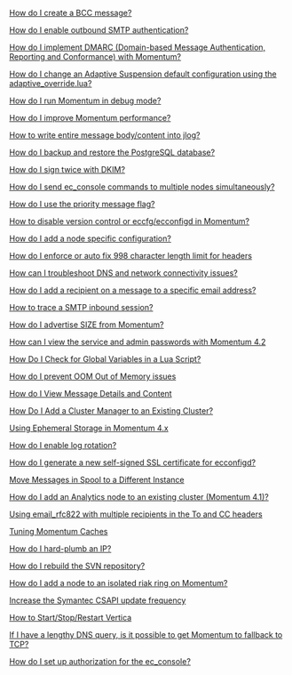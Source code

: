[How do I create a BCC message?](./bcc.md)

[How do I enable outbound SMTP authentication?](./how-do-i-enable-outbound-smtp-authentication.md)

[How do I implement DMARC (Domain-based Message Authentication, Reporting and Conformance) with Momentum?](./HowDoIImplementDMARCMomentum.md)

[How do I change an Adaptive Suspension default configuration using the adaptive_override.lua?](./HowDoIchangeanAdaptiveSuspensiondefaultconfigurationusingtheadaptive_override.md)

[How do I run Momentum in debug mode?](./enable-debug.md)

[How do I improve Momentum performance?](./HowDoIImproveMomentumPerformance.md)

[How to write entire message body/content into jlog?](./write-bodycontent-jlog.md)

[How do I backup and restore the PostgreSQL database?](./backup-postgres.md)

[How do I sign twice with DKIM?](./sign-twice-DKIM.md)

[How do I send ec_console commands to multiple nodes simultaneously?](./cluster_commands.md)

[How do I use the priority message flag?](./priority-message-flag.md)

[How to disable version control or eccfg/ecconfigd in Momentum?](./disable_versioncontrol.md)

[How do I add a node specific configuration?](./node-specific-configuration.md)

[How do I enforce or auto fix 998 character length limit for headers](./enforce-998-character-limit.md)

[How can I troubleshoot DNS and network connectivity issues?](./troubleshoot-dns-network-connectivity.md)

[How do I add a recipient on a message to a specific email address?](./add-recipient-specific-email.md)

[How to trace a SMTP inbound session?](how-to-trace-a-smtp-inbound-session.md)

[How do I advertise SIZE from Momentum?](how-do-I-advertise-size-from-momentum.md)

[How can I view the service and admin passwords with Momentum 4.2](how-can-i-view-the-service-admin-passwords-momo-4.2.md)

[How Do I Check for Global Variables in a Lua Script?](how-do-i-check-for-global-variables-in-a-lua-script)

[How do I prevent OOM Out of Memory issues](./how-do-i-prevent-oom-out-of-memory-issues.md)

[How do I View Message Details and Content](./how-do-i-view-message-details-and-content.md)

[How Do I Add a Cluster Manager to an Existing Cluster?](how-do-i-add-a-cluster-manager-to-an-existing-cluster.md)

[Using Ephemeral Storage in Momentum 4.x](./using-ephemeral-storage-in-momentum-4.x.md)

[How do I enable log rotation?](./log-rotation.md)

[How do I generate a new self-signed SSL certificate for ecconfigd?](./how-do-i-generate-a-new-self-signed-ssl-certificate-for-ecconfigd.md)

[Move Messages in Spool to a Different Instance](./move-messages-spool-different-instance.md)

[How do I add an Analytics node to an existing cluster (Momentum 4.1)?](./how-do-i-add-an-analytics-node-to-an-existing-cluster.md)

[Using email_rfc822 with multiple recipients in the To and CC headers](./using-email_rfc822-with-multiple-recipients-in-the-to-and-cc-headers.md)

[Tuning Momentum Caches](./tuning-momentum-caches.md)

[How do I hard-plumb an IP?](./how-do-i-hard-plumb-an-ip.md)

[How do I rebuild the SVN repository?](./how-do-i-rebuild-the-svn-repository.md)

[How do I add a node to an isolated riak ring on Momentum?](./how-do-i-add-a-node-to-an-isolated-riak-ring-on-momentum.md)

[Increase the Symantec CSAPI update frequency](./increase-the-symantec-csapi-update-frequency.md)

[How to Start/Stop/Restart Vertica](./how-to-start-stop-restart-vertica.md)

[If I have a lengthy DNS query, is it possible to get Momentum to fallback to TCP?](./if-I-have-a-lengthy-dns-query-is-it-possible-to-get-momentum-to-fallback-to-tcp.md)

[How do I set up authorization for the ec_console?](ec_console_authorization.md)

[](./)

[](./)

[](./)

[](./)

[](./)

[](./)

[](./)

[]()

